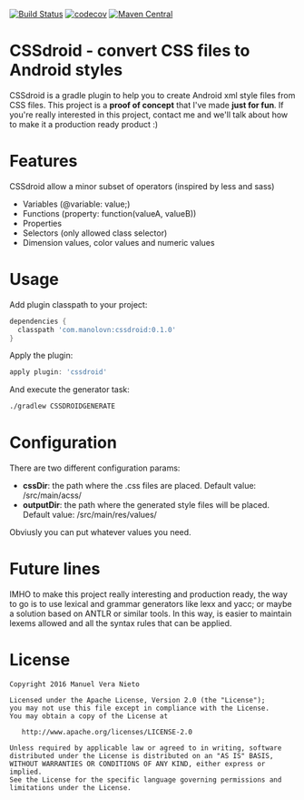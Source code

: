 [![Build Status](https://travis-ci.org/manolovn/cssdroid.svg?branch=master)](https://travis-ci.org/manolovn/cssdroid)
[![codecov](https://codecov.io/gh/manolovn/cssdroid/branch/master/graph/badge.svg)](https://codecov.io/gh/manolovn/cssdroid)
[![Maven Central](https://img.shields.io/maven-central/v/com.manolovn/cssdroid.svg)](http://search.maven.org/#artifactdetails%7Ccom.manolovn%7Ccssdroid%7C0.1.0%7Cjar)

# CSSdroid - convert CSS files to Android styles

CSSdroid is a gradle plugin to help you to create Android xml style files from CSS files. This project is a **proof of concept** that I've made **just for fun**. If you're really interested in this project, contact me and we'll talk about how to make it a production ready product :)

# Features

CSSdroid allow a minor subset of operators (inspired by less and sass)

* Variables (@variable: value;)
* Functions (property: function(valueA, valueB))
* Properties
* Selectors (only allowed class selector)
* Dimension values, color values and numeric values

# Usage

Add plugin classpath to your project:

```groovy
dependencies {
  classpath 'com.manolovn:cssdroid:0.1.0'
}
```

Apply the plugin:

```groovy
apply plugin: 'cssdroid'
```

And execute the generator task:

```bash
./gradlew CSSDROIDGENERATE
```

# Configuration

There are two different configuration params:

* **cssDir**: the path where the .css files are placed. Default value: /src/main/acss/
* **outputDir**: the path where the generated style files will be placed. Default value: /src/main/res/values/

Obviusly you can put whatever values you need.

# Future lines

IMHO to make this project really interesting and production ready, the way to go is to use lexical and grammar generators like lexx and yacc; or maybe a solution based on ANTLR or similar tools. In this way, is easier to maintain lexems allowed and all the syntax rules that can be applied.

# License

    Copyright 2016 Manuel Vera Nieto

    Licensed under the Apache License, Version 2.0 (the "License");
    you may not use this file except in compliance with the License.
    You may obtain a copy of the License at

       http://www.apache.org/licenses/LICENSE-2.0

    Unless required by applicable law or agreed to in writing, software
    distributed under the License is distributed on an "AS IS" BASIS,
    WITHOUT WARRANTIES OR CONDITIONS OF ANY KIND, either express or implied.
    See the License for the specific language governing permissions and
    limitations under the License.
